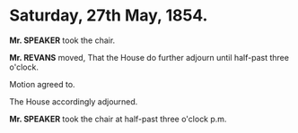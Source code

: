 # Saturday, 27th May, 1854.

**Mr. SPEAKER** took the chair.

**Mr. REVANS** moved, That the House do further adjourn until half-past three o'clock.

Motion agreed to.

The House accordingly adjourned.

**Mr. SPEAKER** took the chair at half-past three o'clock p.m.